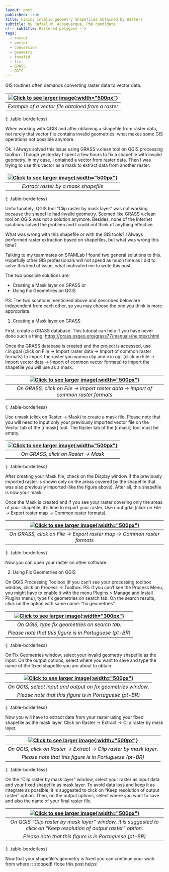 ```yaml
---
layout: post
published: true
title: Fixing invalid geometry Shapefiles obtained by Rasters
subtitle: by Rafael W. Albuquerque, PhD candidate
<!-- subtitle: Rastered polygons -->
tags:
  - raster
  - vector
  - conversion
  - geometry
  - invalid
  - fix
  - GRASS
  - QGIS
---
```


GIS routines often demands converting raster data to vector data.  

| [![]({{site.baseurl}}/img/fix_geom/Raster_to_Vector.png "Click to see larger image"){:width="500px"}]({{site.baseurl}}/img/fix_geom/Raster_to_Vector.png) |
|:--:| 
| *Example of a vector file obtained from a raster* |
{: .table-borderless}
<br>


When working with QGIS and after obtaining a shapefile from raster data, not rarely that vector file contains invalid geometries, what makes some GIS operations not possible anymore. 

Ok. I Always solved this issue using GRASS v.clean tool on QGIS processing toolbox. Though yesterday I spent a few hours to fix a shapefile with invalid geometry. In my case, I obtained a vector from raster data. Then I was trying to use this vector as a mask to extract data from another raster.  

| [![]({{site.baseurl}}/img/fix_geom/Extract_by_Mask.png "Click to see larger image"){:width="500px"}]({{site.baseurl}}/img/fix_geom/Extract_by_Mask.png) |
|:--:| 
| *Extract raster by a mask shapefile* |
{: .table-borderless}
<br>


Unfortunately, QGIS tool “Clip raster by mask layer” was not working because the shapefile had invalid geometry. Seemed like GRASS v.clean tool on QGIS was not a solution anymore. Besides, none of the Internet solutions solved the problem and I could not think of anything effective.

What was wrong with this shapefile or with the GIS tools? I Always performed raster extraction based on shapefiles, but what was wrong this time?

Talking to my teammates on SPAMLab I found two general solutions to this. Hopefully other GIS professionals will not spend as much time as I did to solve this kind of issue, what motivated me to write this post.

The two possible solutions are:
- Creating a Mask layer on GRASS 
or
- Using Fix Geometries on QGIS

PS: The two solutions mentioned above and described below are independent from each other, so you may choose the one you think is more appropriate.

1) Creating a Mask layer on GRASS 

First, create a GRASS database. This tutorial can help if you have never done such a thing: https://grass.osgeo.org/grass77/manuals/helptext.html

Once the GRASS database is created and the project is accessed, use r.in.gdal (click on File -> Import raster data -> Import of common raster formats) to import the raster you wanna clip and v.in.ogr (click on File -> Import vector data -> Import of common vector formats) to import the shapefile you will use as a mask.  

| [![]({{site.baseurl}}/img/fix_geom/r_in_gdal.png "Click to see larger image"){:width="500px"}]({{site.baseurl}}/img/fix_geom/r_in_gdal.png) |
|:--:| 
| *On GRASS, click on File -> Import raster data -> Import of common raster formats* |
{: .table-borderless}
<br>


Use r.mask (click on Raster -> Mask) to create a mask file. Please note that you will need to input only your previously imported vector file on the Vector tab of the [r.mask] tool. The Raster tab of the [r.mask] tool must be empty.  

| [![]({{site.baseurl}}/img/fix_geom/r_mask.png "Click to see larger image"){:width="500px"}]({{site.baseurl}}/img/fix_geom/r_mask.png) |
|:--:| 
| *On GRASS, click on Raster -> Mask* |
{: .table-borderless}
<br>


After creating your Mask file, check on the Display window if the previously imported raster is shown only on the areas covered by the shapefile that was also previously imported (like the figure above). After all, this shapefile is now your mask.

Once the Mask is created and if you see your raster covering only the areas of your shapefile, it’s time to export your raster. Use r.out.gdal (click on File -> Export raster map -> Common raster formats).  

| [![]({{site.baseurl}}/img/fix_geom/r_out_gdal.png "Click to see larger image"){:width="500px"}]({{site.baseurl}}/img/fix_geom/r_out_gdal.png) |
|:--:| 
| *On GRASS, click on File -> Export raster map -> Common raster formats* |
{: .table-borderless}
<br>

Now you can open your raster on other software.

2) Using Fix Geometries on QGIS

On QGIS Processing Toolbox (if you can’t see your processing toolbox window, click on Process -> Toolbox. PS: if you can’t see the Process Menu, you might have to enable it with the menu Plugins > Manage and Install Plugins menu), type fix geometries on search tab. On the search results, click on the option with same name: “fix geometries”.  

| [![]({{site.baseurl}}/img/fix_geom/Fix_geometries.png "Click to see larger image"){:width="300px"}]({{site.baseurl}}/img/fix_geom/Fix_geometries.png) |
|:--:| 
| *On QGIS, type fix geometries on search tab.*  
*Please note that this figure is in Portuguese (pt-BR)* |
{: .table-borderless}
<br>


On Fix Geometries window, select your invalid geometry shapefile as the input. On the output options, select where you want to save and type the name of the fixed shapefile you are about to obtain.  


| [![]({{site.baseurl}}/img/fix_geom/Fix_geometries2.png "Click to see larger image"){:width="500px"}]({{site.baseurl}}/img/fix_geom/Fix_geometries2.png) |
|:--:| 
| *On QGIS, select input and output on fix geometries window.*  
*Please note that this figure is in Portuguese (pt-BR)* |
{: .table-borderless}
<br>


Now you will have to extract data from your raster using your fixed shapefile as the mask layer. Click on Raster -> Extract -> Clip raster by mask layer.  

| [![]({{site.baseurl}}/img/fix_geom/QGIS_Extract_mask.png "Click to see larger image"){:width="500px"}]({{site.baseurl}}/img/fix_geom/QGIS_Extract_mask.png) |
|:--:| 
| *On QGIS, click on Raster -> Extract -> Clip raster by mask layer.*  
*Please note that this figure is in Portuguese (pt-BR)* |
{: .table-borderless}
<br>


On the “Clip raster by mask layer” window, select your raster as input data and your fixed shapefile as mask layer. To avoid data loss and keep it as integrate as possible, it is suggested to click on “Keep resolution of output raster” option. Then, on the output options, select where you want to save and also the name of your final raster file.  

| [![]({{site.baseurl}}/img/fix_geom/QGIS_Extract_mask_window.png "Click to see larger image"){:width="500px"}]({{site.baseurl}}/img/fix_geom/QGIS_Extract_mask_window.png) |
|:--:| 
| *On QGIS “Clip raster by mask layer” window, it is suggested to click on “Keep resolution of output raster” option.*  
*Please note that this figure is in Portuguese (pt-BR)* |
{: .table-borderless}
<br>


Now that your shapefile's geometry is fixed you can continue your work from where it stopped! Hope this post helps!
